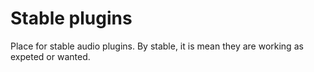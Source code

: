 # Stable plugins

Place for stable audio plugins. By stable, it is mean they are working as expeted or wanted.
